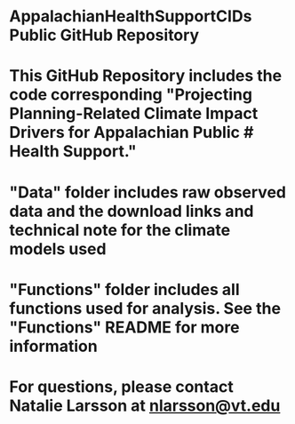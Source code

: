# AppalachianHealthSupportCIDs Public GitHub Repository
#
#
# This GitHub Repository includes the code corresponding "Projecting Planning-Related Climate Impact Drivers for Appalachian Public # Health Support."
#
# "Data" folder includes raw observed data and the download links and technical note for the climate models used
# "Functions" folder includes all functions used for analysis. See the "Functions" README for more information
#
# For questions, please contact Natalie Larsson at nlarsson@vt.edu